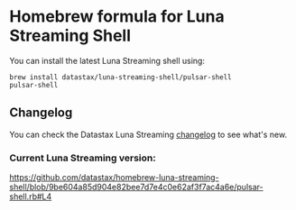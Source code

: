 # Homebrew formula for Luna Streaming Shell

You can install the latest Luna Streaming shell using:

```
brew install datastax/luna-streaming-shell/pulsar-shell
pulsar-shell
```

## Changelog

You can check the Datastax Luna Streaming [changelog](https://github.com/datastax/release-notes/blob/master/Luna_Streaming_2.10_Release_Notes.md) to see what's new.  

### Current Luna Streaming version:
https://github.com/datastax/homebrew-luna-streaming-shell/blob/9be604a85d904e82bee7d7e4c0e62af3f7ac4a6e/pulsar-shell.rb#L4




